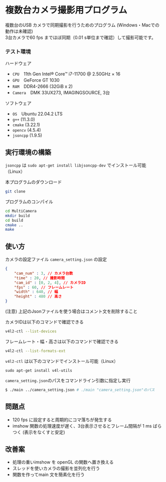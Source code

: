 # 複数台カメラ撮影用プログラム

複数台のUSB カメラで同期撮影を行うためのプログラム (Windows・Macでの動作は未確認)  
3台カメラで60 fps までほぼ同期（0.01 s単位まで確認）して撮影可能です。 

### テスト環境

ハードウェア
- `CPU`　11th Gen Intel® Core™ i7-11700 @ 2.50GHz × 16
- `GPU`　GeForce GT 1030
- `RAM`　DDR4-2666 (32GiB x 2)
- `Camera`　DMK 33UX273, IMAGINGSOURCE, 3台

ソフトウェア
- `OS`　Ubuntu 22.04.2 LTS
- `g++` (11.3.0)
- `cmake` (3.22.1)
- `opencv` (4.5.4)
- `jsoncpp` (1.9.5)
  
## 実行環境の構築
`jsoncpp` は `sudo apt-get install libjsoncpp-dev` でインストール可能（Linux）

本プログラムのダウンロード
```bash
git clone
```
プログラムのコンパイル
```bash
cd MultiCamera
mkdir build
cd build
cmake ..
make
```

## 使い方

カメラの設定ファイル `camera_setting.json` の設定
```json
{
    "cam_num" : 3, // カメラ台数
    "time" : 20, // 撮影時間
    "cam_id" : [0, 2, 4], // カメラID
    "fps" : 60, // フレームレート
    "width" : 640, // 幅
    "height" : 480 // 高さ
}
```
(注意) 上記のJsonファイルを使う場合はコメント文を削除すること

カメラIDは以下のコマンドで確認できる
```bash
v4l2-ctl --list-devices
```
フレームレート・幅・高さは以下のコマンドで確認できる
```bash
v4l2-ctl --list-formats-ext
```
`v4l2-ctl` は以下のコマンドでインストール可能（Linux）
```
sudo apt-get install v4l-utils
```

`camera_setting.json`のパスをコマンドライン引数に指定し実行
```bash
$ ./main ../camera_setting.json # ./main "camera_setting.json"のパス
```

## 問題点
- 120 fps に設定すると周期的にコマ落ちが発生する
- imshow 関数の処理速度が遅く、3台表示させるとフレーム間隔が 1 ms ばらつく (表示をなくすと安定)
## 改善案
- 処理の重いimshow を openGL の関数へ置き換える
- スレッドを使いカメラの撮影を並列化を行う
- 関数を作ってmain 文を簡素化を行う